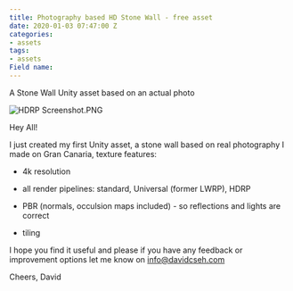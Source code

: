 ```yaml
---
title: Photography based HD Stone Wall - free asset
date: 2020-01-03 07:47:00 Z
categories:
- assets
tags:
- assets
Field name: 
---
```


A Stone Wall Unity asset based on an actual photo

![HDRP Screenshot.PNG](/uploads/HDRP%20Screenshot.PNG)

Hey All!

I just created my first Unity asset, a stone wall based on real photography I made on Gran Canaria, texture features:

* 4k resolution

* all render pipelines: standard, Universal (former LWRP), HDRP

* PBR (normals, occulsion maps included) - so reflections and lights are correct

* tiling

I hope you find it useful and please if you have any feedback or improvement options let me know on info@davidcseh.com

Cheers,
David
